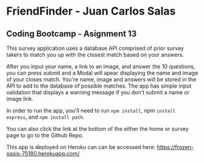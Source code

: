 # FriendFinder - Juan Carlos Salas  
## Coding Bootcamp - Asignment 13

This survey application uses a database API comprised of prior survey takers to match you up with the closest match based on your answers.

After you input your name, a link to an image, and answer the 10 questions, you can press submit and a Modal will apear displaying the name and image of your closes match. You're name, image and answers will be stored in the API to add to the database of possible matches. The app has simple input validation that displays a warning message if you don't submit a name or image link.

In order to run the app, you'll need to run `npm install`, npm `install express`, and `npm install path`.

You can also click the link at the bottom of the either the home or survey page to go to the Github Repo. 

This app is deployed on Heroku can can be accessed here: https://frozen-oasis-75180.herokuapp.com/